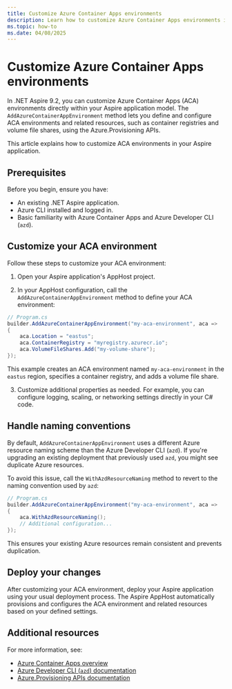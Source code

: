 ```yaml
---
title: Customize Azure Container Apps environments
description: Learn how to customize Azure Container Apps environments in .NET Aspire.
ms.topic: how-to
ms.date: 04/08/2025
---
```


# Customize Azure Container Apps environments

In .NET Aspire 9.2, you can customize Azure Container Apps (ACA) environments directly within your Aspire application model. The `AddAzureContainerAppEnvironment` method lets you define and configure ACA environments and related resources, such as container registries and volume file shares, using the Azure.Provisioning APIs.

This article explains how to customize ACA environments in your Aspire application.

## Prerequisites

Before you begin, ensure you have:

- An existing .NET Aspire application.
- Azure CLI installed and logged in.
- Basic familiarity with Azure Container Apps and Azure Developer CLI (`azd`).

## Customize your ACA environment

Follow these steps to customize your ACA environment:

1. Open your Aspire application's AppHost project.

2. In your AppHost configuration, call the `AddAzureContainerAppEnvironment` method to define your ACA environment:

```csharp
// Program.cs
builder.AddAzureContainerAppEnvironment("my-aca-environment", aca =>
{
    aca.Location = "eastus";
    aca.ContainerRegistry = "myregistry.azurecr.io";
    aca.VolumeFileShares.Add("my-volume-share");
});
```

This example creates an ACA environment named `my-aca-environment` in the `eastus` region, specifies a container registry, and adds a volume file share.

3. Customize additional properties as needed. For example, you can configure logging, scaling, or networking settings directly in your C# code.

## Handle naming conventions

By default, `AddAzureContainerAppEnvironment` uses a different Azure resource naming scheme than the Azure Developer CLI (`azd`). If you're upgrading an existing deployment that previously used `azd`, you might see duplicate Azure resources.

To avoid this issue, call the `WithAzdResourceNaming` method to revert to the naming convention used by `azd`:

```csharp
// Program.cs
builder.AddAzureContainerAppEnvironment("my-aca-environment", aca =>
{
    aca.WithAzdResourceNaming();
    // Additional configuration...
});
```

This ensures your existing Azure resources remain consistent and prevents duplication.

## Deploy your changes

After customizing your ACA environment, deploy your Aspire application using your usual deployment process. The Aspire AppHost automatically provisions and configures the ACA environment and related resources based on your defined settings.

## Additional resources

For more information, see:

- [Azure Container Apps overview](https://learn.microsoft.com/azure/container-apps/overview)
- [Azure Developer CLI (`azd`) documentation](https://learn.microsoft.com/azure/developer/azure-developer-cli/overview)
- [Azure.Provisioning APIs documentation](../azure-provisioning/overview.md)
